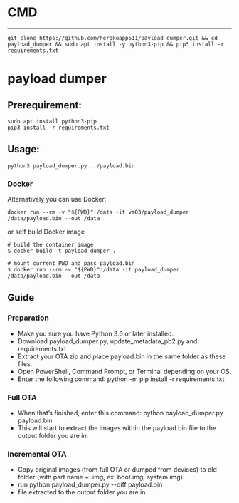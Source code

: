 # CMD
------------
```
git clone https://github.com/herokuapp511/payload_dumper.git && cd payload_dumper && sudo apt install -y python3-pip && pip3 install -r requirements.txt
```

# payload dumper
Prerequirement:
-------------
```
sudo apt install python3-pip
pip3 install -r requirements.txt
```

Usage:
-------- 


```
python3 payload_dumper.py ../payload.bin
```
### Docker

Alternatively you can use Docker:
```
docker run --rm -v "${PWD}":/data -it vm03/payload_dumper /data/payload.bin --out /data
```
or self build Docker image 
```
# build the container image
$ docker build -t payload_dumper .

# mount current PWD and pass payload.bin
$ docker run --rm -v "${PWD}":/data -it payload_dumper /data/payload.bin --out /data

```

## Guide

### Preparation
- Make you sure you have Python 3.6 or later installed.
- Download payload_dumper.py, update_metadata_pb2.py and requirements.txt
- Extract your OTA zip and place payload.bin in the same folder as these files.
- Open PowerShell, Command Prompt, or Terminal depending on your OS.
- Enter the following command: python -m pip install -r requirements.txt

### Full OTA

- When that’s finished, enter this command: python payload_dumper.py payload.bin
- This will start to extract the images within the payload.bin file to the output folder you are in.

### Incremental OTA

- Copy original images (from full OTA or dumped from devices) to old folder (with part name + .img, ex: boot.img, system.img)
- run python payload_dumper.py --diff payload.bin
- file extracted to the output folder you are in.
